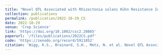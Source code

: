 ```yaml
---
title: "Novel QTL Associated with Rhizoctonia solani Kühn Resistance Identified in Two Table Beet x Sugar Beet F~2:3~ Populations Using a New Table Beet Reference Genome"
collection: publications
permalink: /publication/2022-10-29_CS
date: 2022-10-29
venue: 'Crop Science'
link: 'https://doi.org/10.1002/csc2.20865'
paperurl: '/files/publications/2022CS.pdf'
code: 'https://zenodo.org/record/5911852'
citation: 'Wigg, K.S., Brainard, S.H., Metz, N. et al. Novel QTL Associated with Rhizoctonia solani Kühn Resistance Identified in Two Table Beet x Sugar Beet F~2:3~ Populations Using a New Table Beet Reference Genome. <i>Crop Sci</i> (2022). https://doi.org/10.1007/s00122-021-03988-8'
---
```



